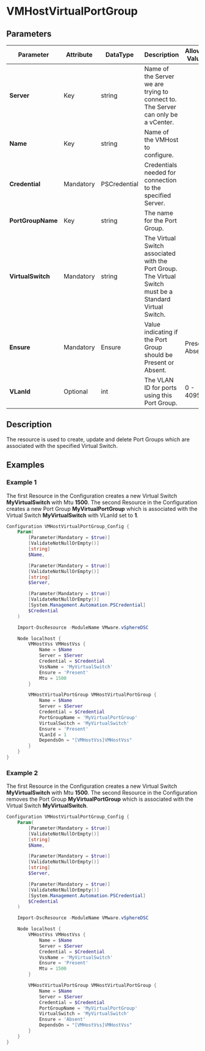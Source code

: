 # VMHostVirtualPortGroup

## Parameters

| Parameter | Attribute | DataType | Description | Allowed Values |
| --- | --- | --- | --- | --- |
| **Server** | Key | string | Name of the Server we are trying to connect to. The Server can only be a vCenter. ||
| **Name** | Key | string | Name of the VMHost to configure. ||
| **Credential** | Mandatory | PSCredential | Credentials needed for connection to the specified Server. ||
| **PortGroupName** | Key | string | The name for the Port Group. ||
| **VirtualSwitch** | Mandatory | string | The Virtual Switch associated with the Port Group. The Virtual Switch must be a Standard Virtual Switch. ||
| **Ensure** | Mandatory | Ensure | Value indicating if the Port Group should be Present or Absent. | Present, Absent |
| **VLanId** | Optional | int | The VLAN ID for ports using this Port Group. | 0 - 4095 |

## Description
The resource is used to create, update and delete Port Groups which are associated with the specified Virtual Switch.

## Examples

### Example 1

The first Resource in the Configuration creates a new Virtual Switch **MyVirtualSwitch** with Mtu **1500**. The second Resource in the Configuration creates a new Port Group **MyVirtualPortGroup** which is associated with the Virtual Switch **MyVirtualSwitch** with VLanId set to **1**.

```powershell
Configuration VMHostVirtualPortGroup_Config {
    Param(
        [Parameter(Mandatory = $true)]
        [ValidateNotNullOrEmpty()]
        [string]
        $Name,

        [Parameter(Mandatory = $true)]
        [ValidateNotNullOrEmpty()]
        [string]
        $Server,

        [Parameter(Mandatory = $true)]
        [ValidateNotNullOrEmpty()]
        [System.Management.Automation.PSCredential]
        $Credential
    )

    Import-DscResource -ModuleName VMware.vSphereDSC

    Node localhost {
        VMHostVss VMHostVss {
            Name = $Name
            Server = $Server
            Credential = $Credential
            VssName = 'MyVirtualSwitch'
            Ensure = 'Present'
            Mtu = 1500
        }

        VMHostVirtualPortGroup VMHostVirtualPortGroup {
            Name = $Name
            Server = $Server
            Credential = $Credential
            PortGroupName = 'MyVirtualPortGroup'
            VirtualSwitch = 'MyVirtualSwitch'
            Ensure = 'Present'
            VLanId = 1
            DependsOn = "[VMHostVss]VMHostVss"
        }
    }
}
```

### Example 2

The first Resource in the Configuration creates a new Virtual Switch **MyVirtualSwitch** with Mtu **1500**. The second Resource in the Configuration removes the Port Group **MyVirtualPortGroup** which is associated with the Virtual Switch **MyVirtualSwitch**.

```powershell
Configuration VMHostVirtualPortGroup_Config {
    Param(
        [Parameter(Mandatory = $true)]
        [ValidateNotNullOrEmpty()]
        [string]
        $Name,

        [Parameter(Mandatory = $true)]
        [ValidateNotNullOrEmpty()]
        [string]
        $Server,

        [Parameter(Mandatory = $true)]
        [ValidateNotNullOrEmpty()]
        [System.Management.Automation.PSCredential]
        $Credential
    )

    Import-DscResource -ModuleName VMware.vSphereDSC

    Node localhost {
        VMHostVss VMHostVss {
            Name = $Name
            Server = $Server
            Credential = $Credential
            VssName = 'MyVirtualSwitch'
            Ensure = 'Present'
            Mtu = 1500
        }

        VMHostVirtualPortGroup VMHostVirtualPortGroup {
            Name = $Name
            Server = $Server
            Credential = $Credential
            PortGroupName = 'MyVirtualPortGroup'
            VirtualSwitch = 'MyVirtualSwitch'
            Ensure = 'Absent'
            DependsOn = "[VMHostVss]VMHostVss"
        }
    }
}
```
